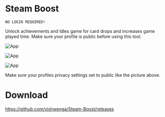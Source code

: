 # Steam Boost 
`NO LOGIN REQUIRED!` 

Unlock achievements and Idles game for card drops and increases game played time. Make sure your profile is public before using this tool.


![App](https://i.imgur.com/IX0K9x6.png)

![App](https://i.imgur.com/jMutizS.png)

![App](https://i.imgur.com/oUWOWiC.png)

Make sure your profiles privacy settings set to public like the picture above.

# Download
https://github.com/vishwenga/Steam-Boost/releases

